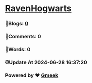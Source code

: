 # [RavenHogwarts](https://RavenHogWarts.github.io/blog) 
### :page_facing_up:Blogs: [0](https://RavenHogWarts.github.io/blog/tag.html) 
### :speech_balloon:Comments: 0 
### :hibiscus:Words: 0 
### :alarm_clock:Update At 2024-06-28 16:37:20 
### Powered by :heart: [Gmeek](https://github.com/Meekdai/Gmeek)
